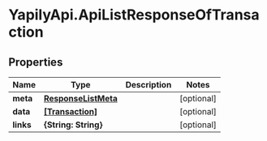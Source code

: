 # YapilyApi.ApiListResponseOfTransaction

## Properties
Name | Type | Description | Notes
------------ | ------------- | ------------- | -------------
**meta** | [**ResponseListMeta**](ResponseListMeta.md) |  | [optional] 
**data** | [**[Transaction]**](Transaction.md) |  | [optional] 
**links** | **{String: String}** |  | [optional] 


